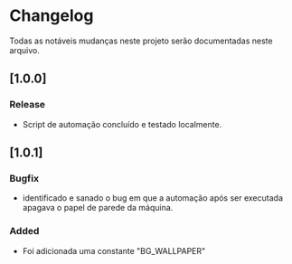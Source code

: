 # Changelog

Todas as notáveis mudanças neste projeto serão documentadas neste arquivo.


## [1.0.0]

### Release
- Script de automação concluído e testado localmente.


## [1.0.1]

### Bugfix
- identificado e sanado o bug em que a automação após ser executada apagava o papel de parede da máquina.

### Added
- Foi adicionada uma constante "BG_WALLPAPER" 
